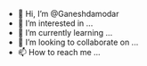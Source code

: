 - 👋 Hi, I’m @Ganeshdamodar
- 👀 I’m interested in ...
- 🌱 I’m currently learning ...
- 💞️ I’m looking to collaborate on ...
- 📫 How to reach me ...

<!---
Ganeshdamodar/Ganeshdamodar is a ✨ special ✨ repository because its `README.md` (this file) appears on your GitHub profile.
You can click the Preview link to take a look at your changes.
--->
